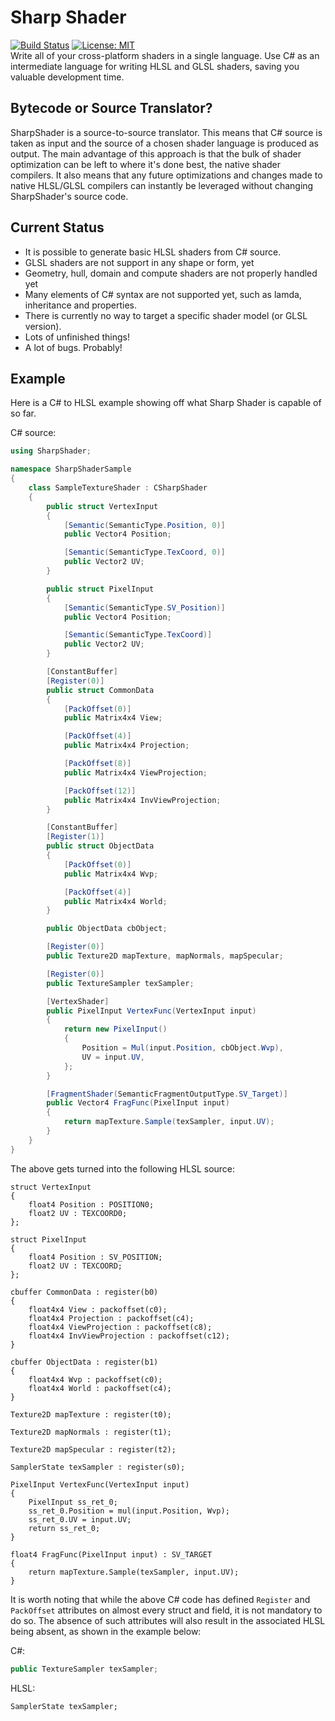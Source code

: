 # Sharp Shader
[![Build Status](https://dev.azure.com/jyarwood/SharpShader/_apis/build/status/SharpShader-.NET%20Desktop-CI?branchName=master)](https://dev.azure.com/jyarwood/SharpShader/_build/latest?definitionId=4?branchName=master)
[![License: MIT](https://img.shields.io/badge/License-MIT-yellow.svg)](https://github.com/Syncaidius/SharpShader/blob/master/LICENSE)  
Write all of your cross-platform shaders in a single language. Use C# as an intermediate language for writing HLSL and GLSL shaders, saving you valuable development time.

## Bytecode or Source Translator?
SharpShader is a source-to-source translator. This means that C# source is taken as input and the source of a chosen shader language is produced as output. The main advantage of this approach is that the bulk of shader optimization can be left to where it's done best, the native shader compilers. It also means that any future optimizations and changes made to native HLSL/GLSL compilers can instantly be leveraged without changing SharpShader's source code.

## Current Status
 - It is possible to generate basic HLSL shaders from C# source.
 - GLSL shaders are not support in any shape or form, yet
 - Geometry, hull, domain and compute shaders are not properly handled yet
 - Many elements of C# syntax are not supported yet, such as lamda, inheritance and properties.
 - There is currently no way to target a specific shader model (or GLSL version).
 - Lots of unfinished things!
 - A lot of bugs. Probably! 

## Example
Here is a C# to HLSL example showing off what Sharp Shader is capable of so far.  

C# source:
```csharp
using SharpShader;

namespace SharpShaderSample
{
    class SampleTextureShader : CSharpShader
    {
        public struct VertexInput
        {
            [Semantic(SemanticType.Position, 0)]
            public Vector4 Position;

            [Semantic(SemanticType.TexCoord, 0)]
            public Vector2 UV;
        }

        public struct PixelInput
        {
            [Semantic(SemanticType.SV_Position)]
            public Vector4 Position;

            [Semantic(SemanticType.TexCoord)]
            public Vector2 UV;
        }

        [ConstantBuffer]
        [Register(0)]
        public struct CommonData
        {
            [PackOffset(0)]
            public Matrix4x4 View;

            [PackOffset(4)]
            public Matrix4x4 Projection;

            [PackOffset(8)]
            public Matrix4x4 ViewProjection;

            [PackOffset(12)]
            public Matrix4x4 InvViewProjection;
        }

        [ConstantBuffer]
        [Register(1)]
        public struct ObjectData
        {
            [PackOffset(0)]
            public Matrix4x4 Wvp;

            [PackOffset(4)]
            public Matrix4x4 World;
        }

        public ObjectData cbObject;

        [Register(0)]
        public Texture2D mapTexture, mapNormals, mapSpecular;

        [Register(0)]
        public TextureSampler texSampler;

        [VertexShader]
        public PixelInput VertexFunc(VertexInput input)
        {
            return new PixelInput()
            {
                Position = Mul(input.Position, cbObject.Wvp),
                UV = input.UV,
            };
        }

        [FragmentShader(SemanticFragmentOutputType.SV_Target)]
        public Vector4 FragFunc(PixelInput input)
        {
            return mapTexture.Sample(texSampler, input.UV);
        }
    }
}
```

The above gets turned into the following HLSL source:
```HLSL
struct VertexInput
{
	float4 Position : POSITION0;
	float2 UV : TEXCOORD0;
};

struct PixelInput
{
	float4 Position : SV_POSITION;
	float2 UV : TEXCOORD;
};

cbuffer CommonData : register(b0)
{
	float4x4 View : packoffset(c0);
	float4x4 Projection : packoffset(c4);
	float4x4 ViewProjection : packoffset(c8);
	float4x4 InvViewProjection : packoffset(c12);
}

cbuffer ObjectData : register(b1)
{
	float4x4 Wvp : packoffset(c0);
	float4x4 World : packoffset(c4);
}

Texture2D mapTexture : register(t0);

Texture2D mapNormals : register(t1);

Texture2D mapSpecular : register(t2);

SamplerState texSampler : register(s0);

PixelInput VertexFunc(VertexInput input)
{
	PixelInput ss_ret_0;
	ss_ret_0.Position = mul(input.Position, Wvp);
	ss_ret_0.UV = input.UV;
	return ss_ret_0;
}

float4 FragFunc(PixelInput input) : SV_TARGET
{
	return mapTexture.Sample(texSampler, input.UV);
}
```

It is worth noting that while the above C# code has defined `Register` and `PackOffset` attributes on almost every struct and field, it is not mandatory to do so. The absence of such attributes will also result in the associated HLSL being absent, as shown in the example below:

C#: 
```csharp        
public TextureSampler texSampler;
```

HLSL:
```HLSL
SamplerState texSampler;
```
